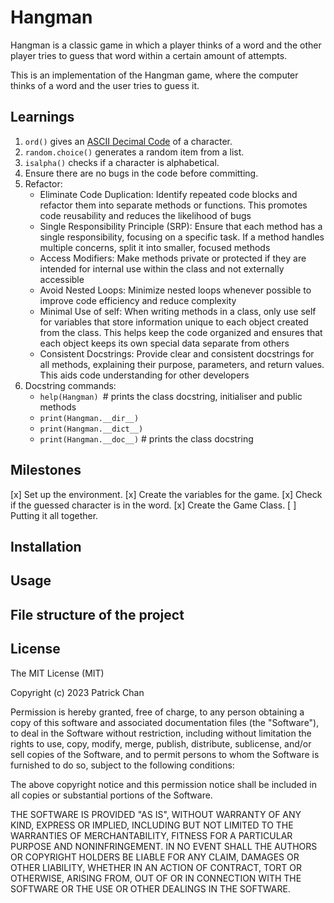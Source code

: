 # Hangman

Hangman is a classic game in which a player thinks of a word and the other player tries to guess that word within a certain amount of attempts.

This is an implementation of the Hangman game, where the computer thinks of a word and the user tries to guess it.

## Learnings

1. `ord()` gives an [ASCII Decimal Code](https://www.asciitable.com/) of a character.
2. `random.choice()` generates a random item from a list.
3. `isalpha()` checks if a character is alphabetical.
4. Ensure there are no bugs in the code before committing.
5. Refactor:
    - Eliminate Code Duplication: Identify repeated code blocks and refactor them into separate methods or functions. This promotes code reusability and reduces the likelihood of bugs
    - Single Responsibility Principle (SRP): Ensure that each method has a single responsibility, focusing on a specific task. If a method handles multiple concerns, split it into smaller, focused methods
    - Access Modifiers: Make methods private or protected if they are intended for internal use within the class and not externally accessible
    - Avoid Nested Loops: Minimize nested loops whenever possible to improve code efficiency and reduce complexity
    - Minimal Use of self: When writing methods in a class, only use self for variables that store information unique to each object created from the class. This helps keep the code organized and ensures that each object keeps its own special data separate from others
    - Consistent Docstrings: Provide clear and consistent docstrings for all methods, explaining their purpose, parameters, and return values. This aids code understanding for other developers
6. Docstring commands:
    - `help(Hangman) `# prints the class docstring, initialiser and public methods
    - `print(Hangman.__dir__)`
    - `print(Hangman.__dict__)`
    - `print(Hangman.__doc__)` # prints the class docstring

## Milestones

[x] Set up the environment.
[x] Create the variables for the game.
[x] Check if the guessed character is in the word.
[x] Create the Game Class.
[ ] Putting it all together.

## Installation

## Usage

## File structure of the project

## License

The MIT License (MIT)

Copyright (c) 2023 Patrick Chan

Permission is hereby granted, free of charge, to any person obtaining a copy of this software and associated documentation files (the "Software"), to deal in the Software without restriction, including without limitation the rights to use, copy, modify, merge, publish, distribute, sublicense, and/or sell copies of the Software, and to permit persons to whom the Software is furnished to do so, subject to the following conditions:

The above copyright notice and this permission notice shall be included in all copies or substantial portions of the Software.

THE SOFTWARE IS PROVIDED "AS IS", WITHOUT WARRANTY OF ANY KIND, EXPRESS OR IMPLIED, INCLUDING BUT NOT LIMITED TO THE WARRANTIES OF MERCHANTABILITY, FITNESS FOR A PARTICULAR PURPOSE AND NONINFRINGEMENT. IN NO EVENT SHALL THE AUTHORS OR COPYRIGHT HOLDERS BE LIABLE FOR ANY CLAIM, DAMAGES OR OTHER LIABILITY, WHETHER IN AN ACTION OF CONTRACT, TORT OR OTHERWISE, ARISING FROM, OUT OF OR IN CONNECTION WITH THE SOFTWARE OR THE USE OR OTHER DEALINGS IN THE SOFTWARE.
